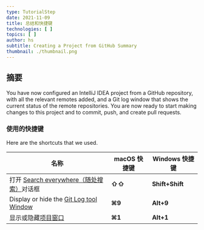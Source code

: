 ```yaml
---
type: TutorialStep
date: 2021-11-09
title: 总结和快捷键
technologies: [ ]
topics: [ ]
author: hs
subtitle: Creating a Project from GitHub Summary
thumbnail: ./thumbnail.png
---
```


## 摘要
You have now configured an IntelliJ IDEA project from a GitHub repository, with all the relevant remotes added, and a Git log window that shows the current status of the remote repositories. You are now ready to start making changes to this project and to commit, push, and create pull requests.

### 使用的快捷键
Here are the shortcuts that we used.

| 名称                                                                                                      | macOS 快捷键 | Windows 快捷键     |
| ------------------------------------------------------------------------------------------------------- | --------- | --------------- |
| 打开 [Search everywhere（随处搜索）](https://www.jetbrains.com/help/idea/searching-everywhere.html)对话框          | **⇧⇧**    | **Shift+Shift** |
| Display or hide the [Git Log tool Window](https://www.jetbrains.com/help/idea/investigate-changes.html) | **⌘9**    | **Alt+9**       |
| 显示或隐藏[项目窗口](https://www.jetbrains.com/help/idea/project-tool-window.html)                               | **⌘1**    | **Alt+1**       |